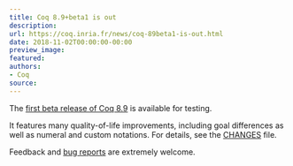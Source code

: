 ```yaml
---
title: Coq 8.9+beta1 is out
description:
url: https://coq.inria.fr/news/coq-89beta1-is-out.html
date: 2018-11-02T00:00:00-00:00
preview_image:
featured:
authors:
- Coq
source:
---
```



<p>The <a href="https://github.com/coq/coq/releases/tag/V8.9+beta1">first
beta release of Coq 8.9</a> is available for testing.</p>

<p>It features many quality-of-life improvements, including goal
differences as well as numeral and custom notations. For details, see the
<a href="https://github.com/coq/coq/blob/V8.9+beta1/CHANGES.md">CHANGES</a>
file.</p>

<p>Feedback and <a href="https://github.com/coq/coq/issues">bug
reports</a> are extremely welcome.</p>

 
